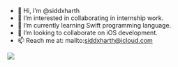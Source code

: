 - 👋 Hi, I’m @siddxharth
- 👀 I’m interested in collaborating in internship work.
- 🌱 I’m currently learning Swift programming language.
- 💞️ I’m looking to collaborate on iOS development.
- 📫 Reach me at: mailto:siddxharth@icloud.com



![](https://komarev.com/ghpvc/?username=siddxharth&color=ff69b4&stype=flat-square)
